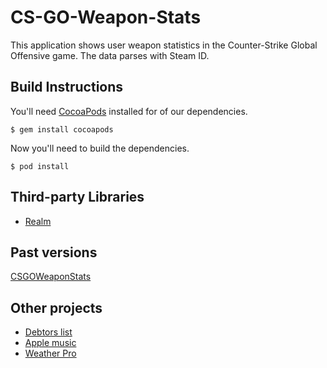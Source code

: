 # CS-GO-Weapon-Stats
This application shows user weapon statistics in the Counter-Strike Global Offensive game. The data parses with Steam ID.

## Build Instructions

You'll need [CocoaPods](http://cocoapods.org) installed for of our dependencies.
    
    $ gem install cocoapods
    
Now you'll need to build the dependencies.
    
    $ pod install
 
 
## Third-party Libraries
* [Realm](https://realm.io/)

 
## Past versions

[CSGOWeaponStats](https://github.com/Lytvynets/CSGOWeaponStats)

## Other projects

* [Debtors list](https://github.com/Lytvynets/Debtors-list)
* [Apple music](https://github.com/Lytvynets/Apple-Music)
* [Weather Pro](https://github.com/Lytvynets/WeathetPro)
